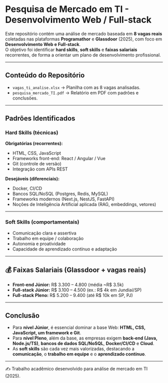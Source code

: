 # Pesquisa de Mercado em TI - Desenvolvimento Web / Full-stack

Este repositório contém uma análise de mercado baseada em **8 vagas reais** coletadas nas plataformas **Programathor** e **Glassdoor** (2025), com foco em **Desenvolvimento Web e Full-stack**.  
O objetivo foi identificar **hard skills**, **soft skills** e **faixas salariais** recorrentes, de forma a orientar um plano de desenvolvimento profissional.

---

## Conteúdo do Repositório
- `vagas_ti_analise.xlsx` → Planilha com as 8 vagas analisadas.  
- `pesquisa_mercado_TI.pdf` → Relatório em PDF com padrões e conclusões.  

---

## Padrões Identificados

### Hard Skills (técnicas)
**Obrigatórias (recorrentes):**
- HTML, CSS, JavaScript
- Frameworks front-end: React / Angular / Vue
- Git (controle de versão)
- Integração com APIs REST

**Desejáveis (diferenciais):**
- Docker, CI/CD
- Bancos SQL/NoSQL (Postgres, Redis, MySQL)
- Frameworks modernos (Next.js, NestJS, FastAPI)
- Noções de Inteligência Artificial aplicada (RAG, embeddings, vetores)

---

### Soft Skills (comportamentais)
- Comunicação clara e assertiva  
- Trabalho em equipe / colaboração  
- Autonomia e proatividade  
- Capacidade de aprendizado contínuo e adaptação  

---

## 💰 Faixas Salariais (Glassdoor + vagas reais)
- **Front-end Júnior:** R$ 3.300 – 4.800 (média ~R$ 3.5k)  
- **Full-stack Júnior:** R$ 3.100 – 4.500 (ex.: R$ 4k em Jundiaí/SP)  
- **Full-stack Pleno:** R$ 5.200 – 9.400 (até R$ 10k em SP, PJ)  

---

## Conclusão
- Para **nível Júnior**, é essencial dominar a base Web: **HTML, CSS, JavaScript, um framework e Git**.  
- Para **nível Pleno**, além da base, as empresas exigem **back-end (Java, Node.js/TS)**, **bancos de dados SQL/NoSQL**, **Docker/CI/CD** e **Cloud**.  
- As **soft skills** são cada vez mais valorizadas, destacando a **comunicação**, o **trabalho em equipe** e o **aprendizado contínuo**.  

---

✍️ Trabalho acadêmico desenvolvido para análise de mercado em TI (2025).
